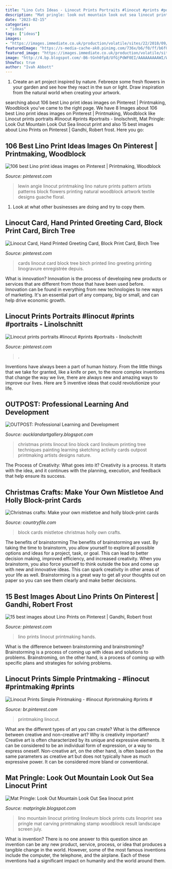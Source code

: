 ```yaml
---
title: "Lino Cuts Ideas - Linocut Prints Portraits #linocut #prints #portraits"
description: "Mat pringle: look out mountain look out sea linocut print"
date: "2023-02-15"
categories:
- "ideas"
tags: ["ideas"]
images:
- "https://images.immediate.co.uk/production/volatile/sites/22/2018/09/Mistletoecard-b09e0ed.jpg?quality=90&amp;resize=620%2C413"
featuredImage: "https://s-media-cache-ak0.pinimg.com/736x/b6/f0/ff/b6f0ff646aa69a626393ed884bce32fb--linocut-prints-lino-cuts.jpg"
featured_image: "https://images.immediate.co.uk/production/volatile/sites/22/2018/09/Mistletoecard-b09e0ed.jpg?quality=90&amp;resize=620%2C413"
image: "http://4.bp.blogspot.com/-B6-tGnh0fp8/UfGjPdWF0EI/AAAAAAAAAWI/WCsGiHDx7bI/s1600/Picture5.jpg"
ShowToc: true
author: "Ivah Abbott"
---
```



1. Create an art project inspired by nature. Febreeze some fresh flowers in your garden and see how they react in the sun or light. Draw inspiration from the natural world when creating your artwork.

	

		
searching about 106 best Lino print ideas images on Pinterest | Printmaking, Woodblock you've came to the right page. We have 8 Images about 106 best Lino print ideas images on Pinterest | Printmaking, Woodblock like Linocut prints portraits #linocut #prints #portraits - linolschnitt, Mat Pringle: Look Out Mountain Look Out Sea linocut print and also 15 best images about Lino Prints on Pinterest | Gandhi, Robert frost. Here you go:
		
    
## 106 Best Lino Print Ideas Images On Pinterest | Printmaking, Woodblock

<img loading=lazy src="https://i.pinimg.com/736x/23/23/d1/2323d1b0084fa68f8f6ed1772f5dee62--printmaking-ideas-printmaking-flowers.jpg" onerror="this.onerror=null;this.src='https://tse2.mm.bing.net/th?id=OIP._MVWqlfgDFRtyQIhSAnhPgHaKO&amp;pid=15.1';" alt="106 best Lino print ideas images on Pinterest | Printmaking, Woodblock">

_Source: pinterest.com_

>lewin angie linocut printmaking lino nature prints pattern artists patterns block flowers printing natural woodblock artwork textile designs guache floral. 

	

1. Look at what other businesses are doing and try to copy them.

    
## Linocut Card, Hand Printed Greeting Card, Block Print Card, Birch Tree

<img loading=lazy src="https://s-media-cache-ak0.pinimg.com/736x/b6/f0/ff/b6f0ff646aa69a626393ed884bce32fb--linocut-prints-lino-cuts.jpg" onerror="this.onerror=null;this.src='https://tse4.mm.bing.net/th?id=OIP.8eqD1gXeKDxS2Ntwsauq1gHaJP&amp;pid=15.1';" alt="Linocut Card, Hand Printed Greeting Card, Block Print Card, Birch Tree">

_Source: pinterest.com_

>cards linocut card block tree birch printed lino greeting printing linogravure enregistrée depuis. 

	

What is innovation?
Innovation is the process of developing new products or services that are different from those that have been used before. Innovation can be found in everything from new technologies to new ways of marketing. It's an essential part of any company, big or small, and can help drive economic growth.

    
## Linocut Prints Portraits #linocut #prints #portraits - Linolschnitt

<img loading=lazy src="https://i.pinimg.com/originals/d2/2a/63/d22a637968971a662e7cec62993f7b3c.jpg" onerror="this.onerror=null;this.src='https://tse1.mm.bing.net/th?id=OIP.aI5IR5RrREl7HcQBtWPLlAHaJk&amp;pid=15.1';" alt="Linocut prints portraits #linocut #prints #portraits - linolschnitt">

_Source: pinterest.com_

>. 

	

Inventions have always been a part of human history. From the little things that we take for granted, like a knife or pen, to the more complex inventions that change the way we live, there are always new and amazing ways to improve our lives. Here are 5 inventive ideas that could revolutionize your life.

    
## OUTPOST: Professional Learning And Development

<img loading=lazy src="http://4.bp.blogspot.com/-B6-tGnh0fp8/UfGjPdWF0EI/AAAAAAAAAWI/WCsGiHDx7bI/s1600/Picture5.jpg" onerror="this.onerror=null;this.src='https://tse3.mm.bing.net/th?id=OIP.hTBgWVf0VvgX6lpSw8K6-gHaFo&amp;pid=15.1';" alt="OUTPOST: Professional Learning and Development">

_Source: aucklandartgallery.blogspot.com_

>christmas prints linocut lino block card linoleum printing tree techniques painting learning sketching activity cards outpost printmaking artists designs nature. 

	

The Process of Creativity: What goes into it?
Creativity is a process. It starts with the idea, and it continues with the planning, execution, and feedback that help ensure its success.

    
## Christmas Crafts: Make Your Own Mistletoe And Holly Block-print Cards

<img loading=lazy src="https://images.immediate.co.uk/production/volatile/sites/22/2018/09/Mistletoecard-b09e0ed.jpg?quality=90&amp;resize=620%2C413" onerror="this.onerror=null;this.src='https://tse1.mm.bing.net/th?id=OIP.ptGbPgZHJm-Ezfn3pRgglwHaE7&amp;pid=15.1';" alt="Christmas crafts: Make your own mistletoe and holly block-print cards">

_Source: countryfile.com_

>block cards mistletoe christmas holly own crafts. 

	

The benefits of brainstorming
The benefits of brainstorming are vast. By taking the time to brainstorm, you allow yourself to explore all possible options and ideas for a project, task, or goal. This can lead to better decision making, improved efficiency, and increased creativity.
When you brainstorm, you also force yourself to think outside the box and come up with new and innovative ideas. This can spark creativity in other areas of your life as well. Brainstorming is a great way to get all your thoughts out on paper so you can see them clearly and make better decisions.

    
## 15 Best Images About Lino Prints On Pinterest | Gandhi, Robert Frost

<img loading=lazy src="https://s-media-cache-ak0.pinimg.com/736x/c3/8f/aa/c38faa272d7929a30be187942be5697f--linocut-prints-lino-print.jpg" onerror="this.onerror=null;this.src='https://tse3.mm.bing.net/th?id=OIP.BREI_zFu7J5ecGjJDvw4xgHaJn&amp;pid=15.1';" alt="15 best images about Lino Prints on Pinterest | Gandhi, Robert frost">

_Source: pinterest.com_

>lino prints linocut printmaking hands. 

	

What is the difference between brainstorming and brainstroming?
Brainstorming is a process of coming up with ideas and solutions to problems. Brainstroming, on the other hand, is a process of coming up with specific plans and strategies for solving problems.

    
## Linocut Prints Simple Printmaking - #linocut #printmaking #prints #

<img loading=lazy src="https://i.pinimg.com/736x/a8/7d/92/a87d929e41cb13d157ea6700324e4f0c.jpg" onerror="this.onerror=null;this.src='https://tse4.mm.bing.net/th?id=OIP.d4_UWOf-y18O8GPHpUSHZwHaHa&amp;pid=15.1';" alt="Linocut Prints Simple Printmaking - #linocut #printmaking #prints #">

_Source: br.pinterest.com_

>printmaking linocut. 

	

What are the different types of art you can create? What is the difference between creative and non-creative art? Why is creativity important?
Creative art is often characterized by its unique and expressive elements. It can be considered to be an individual form of expression, or a way to express oneself. Non-creative art, on the other hand, is often based on the same parameters as creative art but does not typically have as much expressive power. It can be considered more bland or conventional.

    
## Mat Pringle: Look Out Mountain Look Out Sea Linocut Print

<img loading=lazy src="https://4.bp.blogspot.com/-ibUH6i49z5Q/VZuXz7J_V-I/AAAAAAAAESM/jKNWgk7ZW5I/s1600/LOMLOS5.jpg" onerror="this.onerror=null;this.src='https://tse3.mm.bing.net/th?id=OIP.WVg_jt0oJ-x2diKaqVXosgHaHa&amp;pid=15.1';" alt="Mat Pringle: Look Out Mountain Look Out Sea linocut print">

_Source: matpringle.blogspot.com_

>lino mountain linocut printing linoleum block prints cuts linoprint sea pringle mat carving printmaking stamp woodblock result landscape screen july. 

	

What is invention?
There is no one answer to this question since an invention can be any new product, service, process, or idea that produces a tangible change in the world. However, some of the most famous inventions include the computer, the telephone, and the airplane. Each of these inventions had a significant impact on humanity and the world around them.

